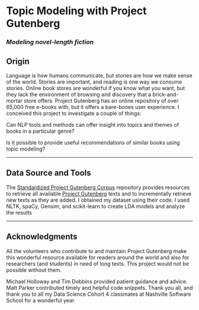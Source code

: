 
# **Topic Modeling with Project Gutenberg**
### ***Modeling novel-length fiction***


## **Origin**
Language is how humans communicate, but stories are how we make sense of the world. Stories are important, and reading is one way we consume stories. Online book stores are wonderful if you know what you want, but they lack the environment of browsing and discovery that a brick-and-mortar store offers. Project Gutenberg has an online repository of over 65,000 free e-books with, but it offers a bare-bones user experience. I conceived this project to investigate a couple of things:

Can NLP tools and methods can offer insight into topics and themes of books in a particular genre?

Is it possible to provide useful recommendations of similar books using topic modeling?

---

## **Data Source and Tools**

The [Standardized Project Gutenberg Corpus](https://github.com/pgcorpus/gutenberg) repository provides resources to retrieve all available [Project Gutenberg](https://www.gutenberg.org/) texts and to incrementally retrieve new texts as they are added. I obtained my dataset using their code. I used NLTK, spaCy, Gensim, and scikit-learn to create LDA models and analyze the results

---

## **Acknowledgments**

All the volunteers who contribute to and maintain Project Gutenberg make this wonderful resource available for readers around the world and also for researchers (and students) in need of long texts. This project would not be possible without them.

Michael Holloway and Tim Dobbins provided patient guidance and advice. Matt Parker contributed timely and helpful code snippets. Thank you all, and thank you to all my Data Science Cohort 4 classmates at Nashville Software School for a wonderful year.